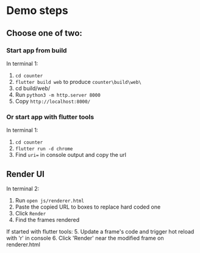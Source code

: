 # Demo steps

## Choose one of two:

### Start app from build
In terminal 1:
1. `cd counter`
2. `flutter build web` to produce `counter\build\web\`
3. cd build/web/
4. Run `python3 -m http.server 8000`
5. Copy `http://localhost:8000/`

### Or start app with flutter tools
In terminal 1:
1. `cd counter`
2. `flutter run -d chrome`
3. Find `uri=` in console output and copy the url

## Render UI
In terminal 2:
1. Run `open js/renderer.html`
2. Paste the copied URL to boxes to replace hard coded one
3. Click `Render`
4. Find the frames rendered

If started with flutter tools:
5. Update a frame's code and trigger hot reload with 'r' in console
6. Click 'Render' near the modified frame on renderer.html

